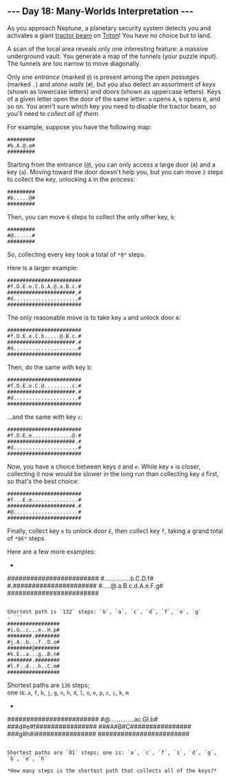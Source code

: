 ## --- Day 18: Many-Worlds Interpretation ---

As you approach Neptune, a planetary security system detects you and activates a giant [tractor beam](https://en.wikipedia.org/wiki/Tractor_beam) on [Triton](https://en.wikipedia.org/wiki/Triton_(moon))! You have no choice but to land.

A scan of the local area reveals only one interesting feature: a massive underground vault. You generate a map of the tunnels (your puzzle input). The tunnels are too narrow to move diagonally.

Only one *entrance* (marked `@`) is present among the *open passages* (marked `.`) and *stone walls* (`#`), but you also detect an assortment of *keys* (shown as lowercase letters) and *doors* (shown as uppercase letters). Keys of a given letter open the door of the same letter: `a` opens `A`, `b` opens `B`, and so on. You aren't sure which key you need to disable the tractor beam, so you'll need to *collect all of them*.

For example, suppose you have the following map:


```
#########
#b.A.@.a#
#########

```

Starting from the entrance (`@`), you can only access a large door (`A`) and a key (`a`). Moving toward the door doesn't help you, but you can move `2` steps to collect the key, unlocking `A` in the process:


```
#########
#b.....@#
#########

```

Then, you can move `6` steps to collect the only other key, `b`:


```
#########
#@......#
#########

```

So, collecting every key took a total of `*8*` steps.

Here is a larger example:


```
########################
#f.D.E.e.C.b.A.@.a.B.c.#
######################.#
#d.....................#
########################

```

The only reasonable move is to take key `a` and unlock door `A`:


```
########################
#f.D.E.e.C.b.....@.B.c.#
######################.#
#d.....................#
########################

```

Then, do the same with key `b`:


```
########################
#f.D.E.e.C.@.........c.#
######################.#
#d.....................#
########################

```

...and the same with key `c`:


```
########################
#f.D.E.e.............@.#
######################.#
#d.....................#
########################

```

Now, you have a choice between keys `d` and `e`. While key `e` is closer, collecting it now would be slower in the long run than collecting key `d` first, so that's the best choice:


```
########################
#f...E.e...............#
######################.#
#@.....................#
########################

```

Finally, collect key `e` to unlock door `E`, then collect key `f`, taking a grand total of `*86*` steps.

Here are a few more examples:

- ```
########################
#...............b.C.D.f#
#.######################
#.....@.a.B.c.d.A.e.F.g#
########################

```

Shortest path is `132` steps: `b`, `a`, `c`, `d`, `f`, `e`, `g`
- ```
#################
#i.G..c...e..H.p#
########.########
#j.A..b...f..D.o#
########@########
#k.E..a...g..B.n#
########.########
#l.F..d...h..C.m#
#################

```

Shortest paths are `136` steps;  
one is: `a`, `f`, `b`, `j`, `g`, `n`, `h`, `d`, `l`, `o`, `e`, `p`, `c`, `i`, `k`, `m`
- ```
########################
#@..............ac.GI.b#
###d#e#f################
###A#B#C################
###g#h#i################
########################

```

Shortest paths are `81` steps; one is: `a`, `c`, `f`, `i`, `d`, `g`, `b`, `e`, `h`

*How many steps is the shortest path that collects all of the keys?*

